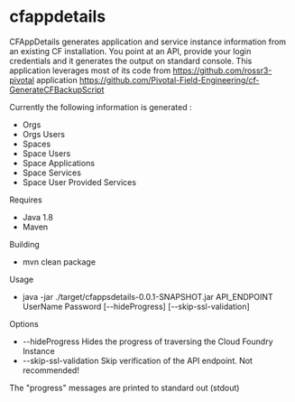 # cfappdetails
CFAppDetails generates application and service instance information from an existing CF installation. You point at an API, provide your login credentials and it generates the output on standard console. This application leverages most of its code from https://github.com/rossr3-pivotal application https://github.com/Pivotal-Field-Engineering/cf-GenerateCFBackupScript


Currently the following information is generated :

* Orgs
* Orgs Users
* Spaces
* Space Users
* Space Applications
* Space Services
* Space User Provided Services

Requires

* Java 1.8
* Maven

Building
* mvn clean package

Usage
* java -jar ./target/cfappsdetails-0.0.1-SNAPSHOT.jar API_ENDPOINT UserName Password [--hideProgress] [--skip-ssl-validation]


Options
   * --hideProgress             Hides the progress of traversing the Cloud Foundry Instance
   * --skip-ssl-validation      Skip verification of the API endpoint. Not recommended! 


The "progress" messages are printed to standard out (stdout)
